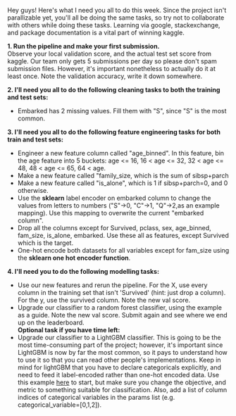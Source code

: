 Hey guys! Here's what I need you all to do this week. Since the project isn't parallizable yet, you'll all be doing the same tasks, so try not to collaborate with others while doing these tasks. Learning via google, stackexchange, and package documentation is a vital part of winning kaggle. 

**1. Run the pipeline and make your first submission.**  
Observe your local validation score, and the actual test set score from kaggle. Our team only gets 5 submissions per day so please don't spam submission files. However, it's important nonetheless to actually do it at least once. Note the validation accuracy, write it down somewhere.

**2. I'll need you all to do the following cleaning tasks to both the training and test sets:**
* Embarked has 2 missing values. Fill them with "S", since "S" is the most common.

**3. I'll need you all to do the following feature engineering tasks for both train and test sets:**
* Engineer a new feature column called "age_binned". In this feature, bin the age feature into 5 buckets: age <= 16, 16 < age <= 32, 32 < age <= 48, 48 < age <= 65, 64 < age. 
* Make a new feature called "family_size, which is the sum of sibsp+parch
* Make a new feature called "is_alone", which is 1 if sibsp+parch=0, and 0 otherwise. 
* Use the **sklearn** label encoder on embarked column to change the values from letters to numbers ("S"->0, "C"->1, "Q"->2,as an example mapping). Use this mapping to overwrite the current "embarked column".
* Drop all the columns except for Survived, pclass, sex, age_binned, fam_size, is_alone, embarked. Use these all as features, except Survived which is the target.
* One-hot encode both datasets for all variables except for fam_size using the **sklearn one hot encoder function**.

**4. I'll need you to do the following modelling tasks:**
* Use our new features and rerun the pipeline. For the X, use every column in the training set that isn't 'Survived' (hint: just drop a column). For the y, use the survived column. Note the new val score.
* Upgrade our classifier to a random forest classifier, using the example as a guide. Note the new val score. Submit again and see where we end up on the leaderboard.  
**Optional task if you have time left:**
* Upgrade our classifier to a LightGBM classifier. This is going to be the most time-consuming part of the project; however, it's important since LightGBM is now by far the most common, so it pays to understand how to use it so that you can read other people's implementations. Keep in mind for lightGBM that you have to declare categoricals explicitly, and need to feed it label-encoded rather than one-hot encoded data. Use this example [here](https://github.com/Microsoft/LightGBM/blob/master/examples/python-guide/simple_example.py) to start, but make sure you change the objective, and metric to something suitable for classification. Also, add a list of column indices of categorical variables in the params list (e.g. categorical_variable=[0,1,2]).
